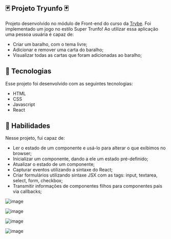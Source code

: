 ## 🃏 Projeto Tryunfo 🃏

Projeto desenvolvido no módulo de Front-end do curso da [Trybe](https://www.betrybe.com/).
Foi implementado um jogo no estilo Super Trunfo! Ao utilizar essa aplicação uma pessoa usuária é capaz de:

- Criar um baralho, com o tema livre;
- Adicionar e remover uma carta do baralho;
- Visualizar todas as cartas que foram adicionadas ao baralho;

## 🚀 Tecnologias
Esse projeto foi desenvolvido com as seguintes tecnologias:

- HTML
- CSS
- Javascript
- React

## 📌 Habilidades

Nesse projeto, fui capaz de:

- Ler o estado de um componente e usá-lo para alterar o que exibimos no browser;
- Inicializar um componente, dando a ele um estado pré-definido;
- Atualizar o estado de um componente;
- Capturar eventos utilizando a sintaxe do React;
- Criar formulários utilizando sintaxe JSX com as tags: input, textarea, select, form, checkbox;
- Transmitir informações de componentes filhos para componentes pais via callbacks;

![image](https://user-images.githubusercontent.com/115182342/220724780-411f41fc-c57e-4caa-9898-973eeb1f904d.png)

![image](https://user-images.githubusercontent.com/115182342/220724459-9fa441de-7327-47dd-b15b-a2daeff855d3.png)

![image](https://user-images.githubusercontent.com/115182342/220724607-bf1c60e2-3c1a-4340-a2f6-d8e23da0ed31.png)

![image](https://user-images.githubusercontent.com/115182342/220724709-32a95e58-a4c9-424b-8319-71f67d8ad0d3.png)
